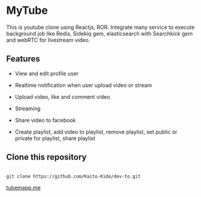# MyTube

This is youtube clone using Reactjs, ROR. Integrate many service to execute background job like Redis, Sidekiq gem, elasticsearch with Searchkick gem and webRTC for livestream video.

## Features

- View and edit profile user

- Realtime notification when user upload video or stream

- Upload video, like and comment video

- Streaming

- Share video to facebook

- Create playlist, add video to playlist, remove playlist, set public or private for playlist, share playlist

## Clone this repository

```

git clone https://github.com/Kaito-Kido/dev-to.git

```
[tubemapp.me](http://68.183.226.230/)

